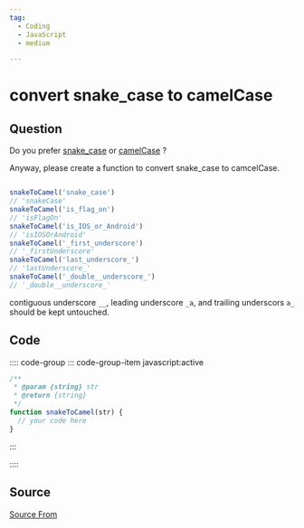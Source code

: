 ```yaml
---
tag:
  - Coding
  - JavaScript
  - medium

---
```

  
# convert snake_case to camelCase

## Question
Do you prefer [snake\_case](https://en.wikipedia.org/wiki/Snake_case) or [camelCase](https://en.wikipedia.org/wiki/Camel_case) ?

Anyway, please create a function to convert snake\_case to camcelCase.

```js

snakeToCamel('snake_case') 
// 'snakeCase'
snakeToCamel('is_flag_on') 
// 'isFlagOn'
snakeToCamel('is_IOS_or_Android') 
// 'isIOSOrAndroid'
snakeToCamel('_first_underscore') 
// '_firstUnderscore'
snakeToCamel('last_underscore_') 
// 'lastUnderscore_'
snakeToCamel('_double__underscore_') 
// '_double__underscore_'
```

contiguous underscore `__`, leading underscore `_a`, and trailing underscors `a_` should be kept untouched.

## Code
:::: code-group
::: code-group-item javascript:active
```javascript
/**
 * @param {string} str
 * @return {string}
 */
function snakeToCamel(str) {
  // your code here
}
```
:::
    
::::



##  Source
[Source From](https://bigfrontend.dev/problem/convert-snake_case-to-camelCase)

  
